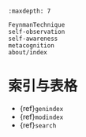 ```{include} ../README.md
```

```{toctree}
:maxdepth: 7

FeynmanTechnique
self-observation
self-awareness
metacognition
about/index
```

# 索引与表格

* {ref}`genindex`
* {ref}`modindex`
* {ref}`search`
